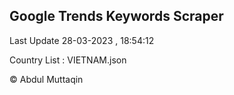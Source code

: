 

## Google Trends Keywords Scraper 
 
Last Update 28-03-2023 , 18:54:12

Country List :
VIETNAM.json



© Abdul Muttaqin 

